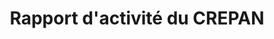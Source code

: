 ---
title: Rapport d'activité du CREPAN
publishDate: 2019-10-02 00:00:00
img: /assets/couverture RA CREPAN.jpg
img_alt: Couverture RA CREPAN
description: |
  Proposition de couverture pour le rapport d'activité.
tags:
  - Création graphique
  - Première page - Couverture 
---